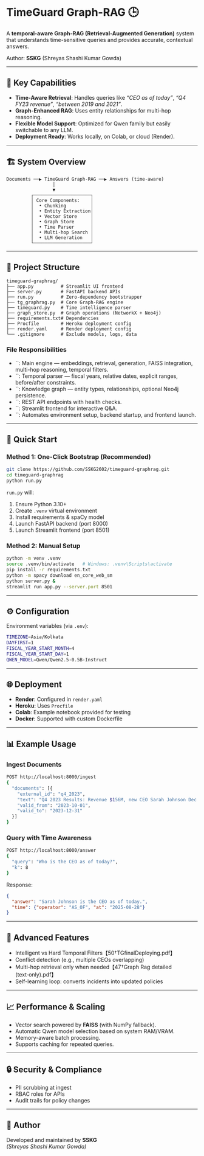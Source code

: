 # TimeGuard Graph-RAG 🕒

A  **temporal-aware Graph-RAG (Retrieval-Augmented Generation)** system that understands time-sensitive queries and provides accurate, contextual answers.

Author: **SSKG** (Shreyas Shashi Kumar Gowda)

---

## 🎯 Key Capabilities

- **Time-Aware Retrieval**: Handles queries like *“CEO as of today”*, *“Q4 FY23 revenue”*, *“between 2019 and 2021”*.
- **Graph-Enhanced RAG**: Uses entity relationships for multi-hop reasoning.
- **Flexible Model Support**: Optimized for Qwen family but easily switchable to any LLM.
- **Deployment Ready**: Works locally, on Colab, or cloud (Render).

---

## 🏗️ System Overview

```
Documents ──▶ TimeGuard Graph-RAG ──▶ Answers (time-aware)
                 │
                 ▼
         ┌─────────────────────┐
         │ Core Components:    │
         │  • Chunking         │
         │  • Entity Extraction│
         │  • Vector Store     │
         │  • Graph Store      │
         │  • Time Parser      │
         │  • Multi-hop Search │
         │  • LLM Generation   │
         └─────────────────────┘
```

---

## 📁 Project Structure

```
timeguard-graphrag/
├── app.py          # Streamlit UI frontend
├── server.py       # FastAPI backend APIs
├── run.py          # Zero-dependency bootstrapper
├── tg_graphrag.py  # Core Graph-RAG engine
├── timeguard.py    # Time intelligence parser
├── graph_store.py  # Graph operations (NetworkX + Neo4j)
├── requirements.txt# Dependencies
├── Procfile        # Heroku deployment config
├── render.yaml     # Render deployment config
└── .gitignore      # Exclude models, logs, data
```

### File Responsibilities

- ``: Main engine — embeddings, retrieval, generation, FAISS integration, multi-hop reasoning, temporal filters.
- ``: Temporal parser — fiscal years, relative dates, explicit ranges, before/after constraints.
- ``: Knowledge graph — entity types, relationships, optional Neo4j persistence.
- ``: REST API endpoints with health checks.
- ``: Streamlit frontend for interactive Q&A.
- ``: Automates environment setup, backend startup, and frontend launch.

---

## 🚀 Quick Start

### Method 1: One-Click Bootstrap (Recommended)

```bash
git clone https://github.com/SSKG2602/timeguard-graphrag.git
cd timeguard-graphrag
python run.py
```

`run.py` will:

1. Ensure Python 3.10+
2. Create `.venv` virtual environment
3. Install requirements & spaCy model
4. Launch FastAPI backend (port 8000)
5. Launch Streamlit frontend (port 8501)

### Method 2: Manual Setup

```bash
python -m venv .venv
source .venv/bin/activate   # Windows: .venv\Scripts\activate
pip install -r requirements.txt
python -m spacy download en_core_web_sm
python server.py &
streamlit run app.py --server.port 8501
```

---

## ⚙️ Configuration

Environment variables (via `.env`):

```bash
TIMEZONE=Asia/Kolkata
DAYFIRST=1
FISCAL_YEAR_START_MONTH=4
FISCAL_YEAR_START_DAY=1
QWEN_MODEL=Qwen/Qwen2.5-0.5B-Instruct
```

---

## 🌐 Deployment

- **Render**: Configured in `render.yaml`
- **Heroku**: Uses `Procfile`
- **Colab**: Example notebook provided for testing
- **Docker**: Supported with custom Dockerfile

---

## 📊 Example Usage

### Ingest Documents

```bash
POST http://localhost:8000/ingest
{
  "documents": [{
    "external_id": "q4_2023",
    "text": "Q4 2023 Results: Revenue $156M, new CEO Sarah Johnson Dec 1, 2023.",
    "valid_from": "2023-10-01",
    "valid_to": "2023-12-31"
  }]
}
```

### Query with Time Awareness

```bash
POST http://localhost:8000/answer
{
  "query": "Who is the CEO as of today?",
  "k": 8
}
```

Response:

```json
{
  "answer": "Sarah Johnson is the CEO as of today.",
  "time": {"operator": "AS_OF", "at": "2025-08-28"}
}
```

---

## 🧠 Advanced Features

- Intelligent vs Hard Temporal Filters【50†TGfinalDeploying.pdf】
- Conflict detection (e.g., multiple CEOs overlapping)
- Multi-hop retrieval only when needed【47†Graph Rag detailed (text‑only).pdf】
- Self-learning loop: converts incidents into updated policies

---

## 📈 Performance & Scaling

- Vector search powered by **FAISS** (with NumPy fallback).
- Automatic Qwen model selection based on system RAM/VRAM.
- Memory-aware batch processing.
- Supports caching for repeated queries.

---

## 🔒 Security & Compliance

- PII scrubbing at ingest
- RBAC roles for APIs
- Audit trails for policy changes

---

## 👤 Author

Developed and maintained by **SSKG**\
*(Shreyas Shashi Kumar Gowda)*

